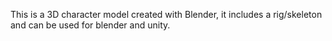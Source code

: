 This is a 3D character model created with Blender, it includes a rig/skeleton and can be used for blender and unity. 
